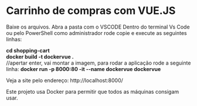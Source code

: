 # Carrinho de compras com VUE.JS

Baixe os arquivos.
Abra a pasta com o VSCODE
Dentro do terminal Vs Code ou pelo PowerShell como administrador rode copie e execute as seguintes linhas:

<strong> cd shopping-cart </strong> <br>
<strong> docker build -t dockervue .  <br> </strong>        //apertar enter, vai montar a imagem, para rodar a aplicação rode a seguinte linha:
<strong> docker run -p 8000:80 -it --name dockervue dockervue </strong>

Veja a site pelo endereço: http://localhost:8000/ <br>

Este projeto usa Docker para permitir que todos as máquinas consigam usar.
